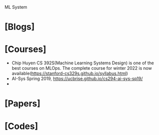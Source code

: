 ML System

# [Blogs]


# [Courses]
+ Chip Huyen CS 392S(Machine Learning Systems Design) is one of the best courses on MLOps. The complete course for winter 2022 is now available(https://stanford-cs329s.github.io/syllabus.html)
+ AI-Sys Spring 2019, https://ucbrise.github.io/cs294-ai-sys-sp19/
+ 


# [Papers]


# [Codes]
